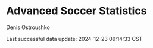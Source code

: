 # Advanced Soccer Statistics
Denis Ostroushko

<!-- gfm -->

Last successful data update: 2024-12-23 09:14:33 CST
